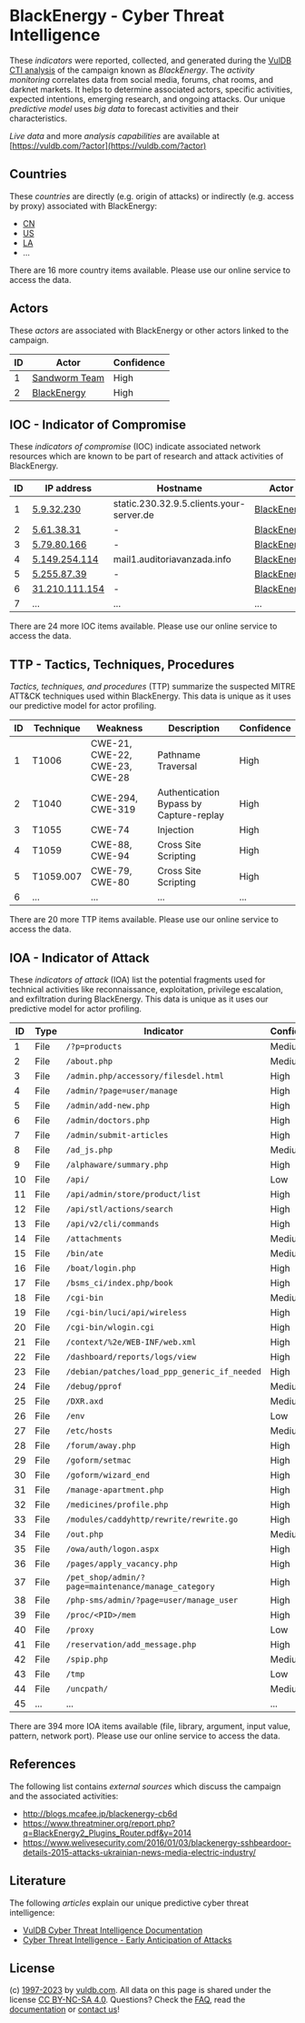 # BlackEnergy - Cyber Threat Intelligence

These _indicators_ were reported, collected, and generated during the [VulDB CTI analysis](https://vuldb.com/?kb.cti) of the campaign known as _BlackEnergy_. The _activity monitoring_ correlates data from social media, forums, chat rooms, and darknet markets. It helps to determine associated actors, specific activities, expected intentions, emerging research, and ongoing attacks. Our unique _predictive model_ uses _big data_ to forecast activities and their characteristics.

_Live data_ and more _analysis capabilities_ are available at [https://vuldb.com/?actor](https://vuldb.com/?actor)

## Countries

These _countries_ are directly (e.g. origin of attacks) or indirectly (e.g. access by proxy) associated with BlackEnergy:

* [CN](https://vuldb.com/?country.cn)
* [US](https://vuldb.com/?country.us)
* [LA](https://vuldb.com/?country.la)
* ...

There are 16 more country items available. Please use our online service to access the data.

## Actors

These _actors_ are associated with BlackEnergy or other actors linked to the campaign.

ID | Actor | Confidence
-- | ----- | ----------
1 | [Sandworm Team](https://vuldb.com/?actor.sandworm_team) | High
2 | [BlackEnergy](https://vuldb.com/?actor.blackenergy) | High

## IOC - Indicator of Compromise

These _indicators of compromise_ (IOC) indicate associated network resources which are known to be part of research and attack activities of BlackEnergy.

ID | IP address | Hostname | Actor | Confidence
-- | ---------- | -------- | ----- | ----------
1 | [5.9.32.230](https://vuldb.com/?ip.5.9.32.230) | static.230.32.9.5.clients.your-server.de | [BlackEnergy](https://vuldb.com/?actor.blackenergy) | High
2 | [5.61.38.31](https://vuldb.com/?ip.5.61.38.31) | - | [BlackEnergy](https://vuldb.com/?actor.blackenergy) | High
3 | [5.79.80.166](https://vuldb.com/?ip.5.79.80.166) | - | [BlackEnergy](https://vuldb.com/?actor.blackenergy) | High
4 | [5.149.254.114](https://vuldb.com/?ip.5.149.254.114) | mail1.auditoriavanzada.info | [BlackEnergy](https://vuldb.com/?actor.blackenergy) | High
5 | [5.255.87.39](https://vuldb.com/?ip.5.255.87.39) | - | [BlackEnergy](https://vuldb.com/?actor.blackenergy) | High
6 | [31.210.111.154](https://vuldb.com/?ip.31.210.111.154) | - | [BlackEnergy](https://vuldb.com/?actor.blackenergy) | High
7 | ... | ... | ... | ...

There are 24 more IOC items available. Please use our online service to access the data.

## TTP - Tactics, Techniques, Procedures

_Tactics, techniques, and procedures_ (TTP) summarize the suspected MITRE ATT&CK techniques used within BlackEnergy. This data is unique as it uses our predictive model for actor profiling.

ID | Technique | Weakness | Description | Confidence
-- | --------- | -------- | ----------- | ----------
1 | T1006 | CWE-21, CWE-22, CWE-23, CWE-28 | Pathname Traversal | High
2 | T1040 | CWE-294, CWE-319 | Authentication Bypass by Capture-replay | High
3 | T1055 | CWE-74 | Injection | High
4 | T1059 | CWE-88, CWE-94 | Cross Site Scripting | High
5 | T1059.007 | CWE-79, CWE-80 | Cross Site Scripting | High
6 | ... | ... | ... | ...

There are 20 more TTP items available. Please use our online service to access the data.

## IOA - Indicator of Attack

These _indicators of attack_ (IOA) list the potential fragments used for technical activities like reconnaissance, exploitation, privilege escalation, and exfiltration during BlackEnergy. This data is unique as it uses our predictive model for actor profiling.

ID | Type | Indicator | Confidence
-- | ---- | --------- | ----------
1 | File | `/?p=products` | Medium
2 | File | `/about.php` | Medium
3 | File | `/admin.php/accessory/filesdel.html` | High
4 | File | `/admin/?page=user/manage` | High
5 | File | `/admin/add-new.php` | High
6 | File | `/admin/doctors.php` | High
7 | File | `/admin/submit-articles` | High
8 | File | `/ad_js.php` | Medium
9 | File | `/alphaware/summary.php` | High
10 | File | `/api/` | Low
11 | File | `/api/admin/store/product/list` | High
12 | File | `/api/stl/actions/search` | High
13 | File | `/api/v2/cli/commands` | High
14 | File | `/attachments` | Medium
15 | File | `/bin/ate` | Medium
16 | File | `/boat/login.php` | High
17 | File | `/bsms_ci/index.php/book` | High
18 | File | `/cgi-bin` | Medium
19 | File | `/cgi-bin/luci/api/wireless` | High
20 | File | `/cgi-bin/wlogin.cgi` | High
21 | File | `/context/%2e/WEB-INF/web.xml` | High
22 | File | `/dashboard/reports/logs/view` | High
23 | File | `/debian/patches/load_ppp_generic_if_needed` | High
24 | File | `/debug/pprof` | Medium
25 | File | `/DXR.axd` | Medium
26 | File | `/env` | Low
27 | File | `/etc/hosts` | Medium
28 | File | `/forum/away.php` | High
29 | File | `/goform/setmac` | High
30 | File | `/goform/wizard_end` | High
31 | File | `/manage-apartment.php` | High
32 | File | `/medicines/profile.php` | High
33 | File | `/modules/caddyhttp/rewrite/rewrite.go` | High
34 | File | `/out.php` | Medium
35 | File | `/owa/auth/logon.aspx` | High
36 | File | `/pages/apply_vacancy.php` | High
37 | File | `/pet_shop/admin/?page=maintenance/manage_category` | High
38 | File | `/php-sms/admin/?page=user/manage_user` | High
39 | File | `/proc/<PID>/mem` | High
40 | File | `/proxy` | Low
41 | File | `/reservation/add_message.php` | High
42 | File | `/spip.php` | Medium
43 | File | `/tmp` | Low
44 | File | `/uncpath/` | Medium
45 | ... | ... | ...

There are 394 more IOA items available (file, library, argument, input value, pattern, network port). Please use our online service to access the data.

## References

The following list contains _external sources_ which discuss the campaign and the associated activities:

* http://blogs.mcafee.jp/blackenergy-cb6d
* https://www.threatminer.org/report.php?q=BlackEnergy2_Plugins_Router.pdf&y=2014
* https://www.welivesecurity.com/2016/01/03/blackenergy-sshbeardoor-details-2015-attacks-ukrainian-news-media-electric-industry/

## Literature

The following _articles_ explain our unique predictive cyber threat intelligence:

* [VulDB Cyber Threat Intelligence Documentation](https://vuldb.com/?kb.cti)
* [Cyber Threat Intelligence - Early Anticipation of Attacks](https://www.scip.ch/en/?labs.20201022)

## License

(c) [1997-2023](https://vuldb.com/?kb.changelog) by [vuldb.com](https://vuldb.com/?kb.about). All data on this page is shared under the license [CC BY-NC-SA 4.0](https://creativecommons.org/licenses/by-nc-sa/4.0/). Questions? Check the [FAQ](https://vuldb.com/?kb.faq), read the [documentation](https://vuldb.com/?kb) or [contact us](https://vuldb.com/?contact)!
